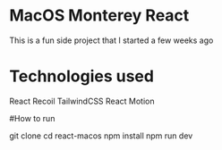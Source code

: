 # MacOS Monterey React

This is a fun side project that I started a few weeks ago

# Technologies used
React
Recoil
TailwindCSS
React Motion

#How to run

git clone
cd react-macos
npm install
npm run dev
